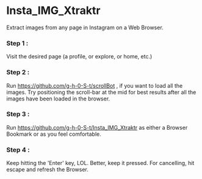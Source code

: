 # Insta_IMG_Xtraktr
Extract images from any page in Instagram on a Web Browser.

### Step 1 :
Visit the desired page (a profile, or explore, or home, etc.)
### Step 2 :
Run https://github.com/g-h-0-S-t/scrollBot , if you want to load all the images. Try positioning the scroll-bar at the mid for best results after all the images have been loaded in the browser.
### Step 3 : 
Run https://github.com/g-h-0-S-t/Insta_IMG_Xtraktr as either a Browser Bookmark or as you feel comfortable.
### Step 4 : 
Keep hitting the 'Enter' key, LOL. Better, keep it pressed. For cancelling, hit escape and refresh the Browser.
